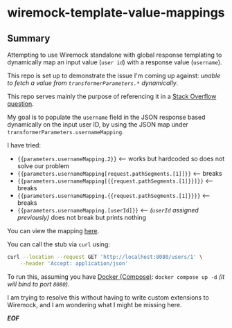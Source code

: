 # wiremock-template-value-mappings

## Summary

Attempting to use Wiremock standalone with global response templating to dynamically map an input value (`user id`) with a response value (`username`).

This repo is set up to demonstrate the issue I'm coming up against: _unable to fetch a value from `transformerParameters.*` dynamically_.

This repo serves mainly the purpose of referencing it in a [Stack Overflow question](https://stackoverflow.com/questions/73531968/wiremock-dynamic-mapping-of-response-values).

My goal is to populate the `username` field in the JSON response based dynamically on the input user ID, by using the JSON map under `transformerParameters.usernameMapping`.

I have tried:

* `{{parameters.usernameMapping.2}}` <-- works but hardcoded so does not solve our problem
* `{{parameters.usernameMapping[request.pathSegments.[1]]}}` <-- breaks
* `{{parameters.usernameMapping[{{request.pathSegments.[1]}}]}}` <-- breaks
* `{{parameters.usernameMapping.{{request.pathSegments.[1]}}}}` <-- breaks
* `{{parameters.usernameMapping.[userId]}}` <-- _(`userId` assigned previously)_ does not break but prints nothing

You can view the mapping [here](stubs/mappings/example-get-user.json).

You can call the stub via `curl` using:

```bash
curl --location --request GET 'http://localhost:8080/users/1' \
    --header 'Accept: application/json'
```

To run this, assuming you have [Docker (Compose)](https://www.docker.com/): `docker compose up -d` _(it will bind to port `8080`)_.

I am trying to resolve this without having to write custom extensions to Wiremock, and I am wondering what I might be missing here.

***EOF***   
